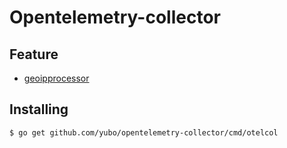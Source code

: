 # Opentelemetry-collector

## Feature
- [geoipprocessor](./processor/geoipprocessor)

## Installing
```console
$ go get github.com/yubo/opentelemetry-collector/cmd/otelcol
```
